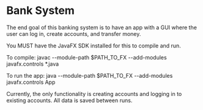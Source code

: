 # Bank System
The end goal of this banking system is to have an app with a GUI where the user can log in, create accounts, and transfer money.

You MUST have the JavaFX SDK installed for this to compile and run.

To compile:
javac --module-path $PATH_TO_FX --add-modules javafx.controls *.java

To run the app:
java --module-path $PATH_TO_FX --add-modules javafx.controls App

Currently, the only functionality is creating accounts and logging in to existing accounts. All data is saved between runs.